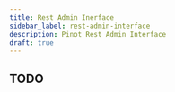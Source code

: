 ```yaml
---
title: Rest Admin Inerface
sidebar_label: rest-admin-interface
description: Pinot Rest Admin Interface
draft: true
---
```


## TODO
